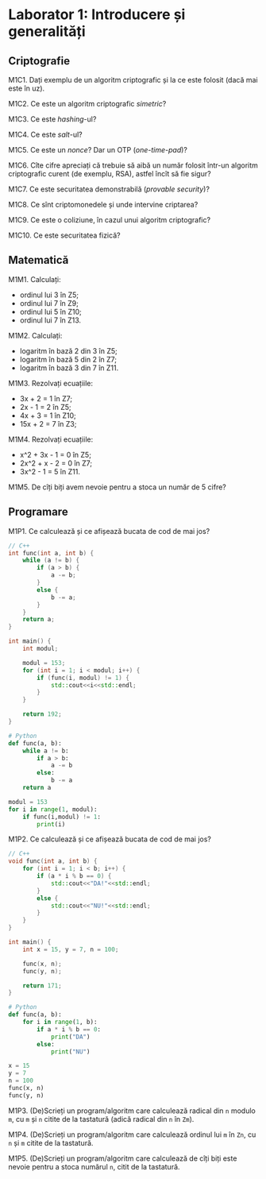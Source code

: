 # Laborator 1: Introducere și generalități

## Criptografie
M1C1. Dați exemplu de un algoritm criptografic și la ce este folosit (dacă mai este în uz).

M1C2. Ce este un algoritm criptografic *simetric*?

M1C3. Ce este *hashing*-ul?

M1C4. Ce este *salt*-ul?

M1C5. Ce este un *nonce*? Dar un OTP (*one-time-pad*)?

M1C6. Cîte cifre apreciați că trebuie să aibă un număr folosit într-un algoritm criptografic curent (de exemplu, RSA), astfel încît să fie sigur?

M1C7. Ce este securitatea demonstrabilă (*provable security*)?

M1C8. Ce sînt criptomonedele și unde intervine criptarea?

M1C9. Ce este o coliziune, în cazul unui algoritm criptografic?

M1C10. Ce este securitatea fizică?

## Matematică
M1M1. Calculați:
- ordinul lui 3 în Z5;
- ordinul lui 7 în Z9;
- ordinul lui 5 în Z10;
- ordinul lui 7 în Z13.

M1M2. Calculați:
- logaritm în bază 2 din 3 în Z5;
- logaritm în bază 5 din 2 în Z7;
- logaritm în bază 3 din 7 în Z11.

M1M3. Rezolvați ecuațiile:
- 3x + 2 = 1 în Z7;
- 2x - 1 = 2 în Z5;
- 4x + 3 = 1 în Z10;
- 15x + 2 = 7 în Z3;

M1M4. Rezolvați ecuațiile:
- x^2 + 3x - 1 = 0 în Z5;
- 2x^2 + x - 2 = 0 în Z7;
- 3x^2 - 1 = 5 în Z11.

M1M5. De cîți biți avem nevoie pentru a stoca un număr de 5 cifre?

## Programare
M1P1. Ce calculează și ce afișează bucata de cod de mai jos?
```c++
// C++
int func(int a, int b) {
    while (a != b) {
        if (a > b) {
            a -= b;
        }
        else {
            b -= a;
        }
    }
    return a;
}

int main() {
    int modul;

    modul = 153;
    for (int i = 1; i < modul; i++) {
        if (func(i, modul) != 1) {
            std::cout<<i<<std::endl;
        }
    }

    return 192;
}
```

```python
# Python
def func(a, b):
    while a != b:
        if a > b:
            a -= b
        else:
            b -= a
    return a

modul = 153
for i in range(1, modul):
    if func(i,modul) != 1:
        print(i)
```

M1P2. Ce calculează și ce afișează bucata de cod de mai jos?
```c++
// C++
void func(int a, int b) {
    for (int i = 1; i < b; i++) {
        if (a * i % b == 0) {
            std::cout<<"DA!"<<std::endl;
        }
        else {
            std::cout<<"NU!"<<std::endl;
        }
    }
}

int main() {
    int x = 15, y = 7, n = 100;

    func(x, n);
    func(y, n);

    return 171;
}
```

```python
# Python
def func(a, b):
    for i in range(1, b):
        if a * i % b == 0:
            print("DA")
        else:
            print("NU")

x = 15
y = 7
n = 100
func(x, n)
func(y, n)
```

M1P3. (De)Scrieți un program/algoritm care calculează radical din `n` modulo `m`, cu `m` și `n` citite de la tastatură (adică radical din `n` în `Zm`).

M1P4. (De)Scrieți un program/algoritm care calculează ordinul lui `m` în `Zn`, cu `n` și `m` citite de la tastatură.

M1P5. (De)Scrieți un program/algoritm care calculează de cîți biți este nevoie pentru a stoca numărul `n`, citit de la tastatură.